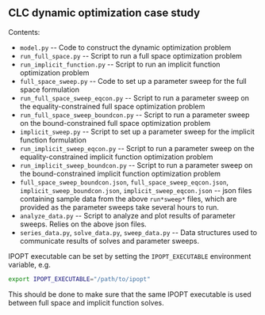 ## CLC dynamic optimization case study
Contents:
- `model.py` -- Code to construct the dynamic optimization problem
- `run_full_space.py` -- Script to run a full space optimization problem
- `run_implicit_function.py` -- Script to run an implicit function optimization problem
- `full_space_sweep.py` -- Code to set up a parameter sweep for the full space formulation
- `run_full_space_sweep_eqcon.py` -- Script to run a parameter sweep on the equality-constrained full space optimization problem
- `run_full_space_sweep_boundcon.py` -- Script to run a parameter sweep on the bound-constrained full space optimization problem
- `implicit_sweep.py` -- Script to set up a parameter sweep for the implicit function formulation
- `run_implicit_sweep_eqcon.py` -- Script to run a parameter sweep on the equality-constrained implicit function optimization problem
- `run_implicit_sweep_boundcon.py` -- Script to run a parameter sweep on the bound-constrained implicit function optimization problem
- `full_space_sweep_boundcon.json`, `full_space_sweep_eqcon.json`, `implicit_sweep_boundcon.json`, `implicit_sweep_eqcon.json` -- json files containing sample data from the above `run*sweep*` files, which are provided as the parameter sweeps take several hours to run.
- `analyze_data.py` -- Script to analyze and plot results of parameter sweeps. Relies on the above json files.
- `series_data.py`, `solve_data.py`, `sweep_data.py` -- Data structures used to communicate results of solves and parameter sweeps.

IPOPT executable can be set by setting the `IPOPT_EXECUTABLE` environment variable, e.g.
```sh
export IPOPT_EXECUTABLE="/path/to/ipopt"
```
This should be done to make sure that the same IPOPT executable is used between
full space and implicit function solves.
